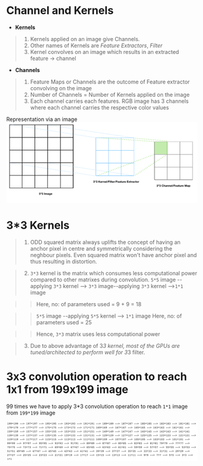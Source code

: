 # Channel and Kernels



*  **Kernels**
> 1. Kernels applied on an image give Channels.
> 2. Other names of Kernels are *Feature Extractors*, *Filter*
> 3. Kernel convolves on an image which results in an extracted feature -> channel

* **Channels**
> 1. Feature Maps or Channels are the outcome of Feature extractor convolving on the image
> 2. Number of Channels = Number of Kernels applied on the image
> 3. Each channel carries each features. RGB image has 3 channels where each channel carries the respective color values

Representation via an image
<img src="https://github.com/sanjaykrishnanrs/Project-1/blob/master/Kernels%20%26%20Channels.png">

# 3*3 Kernels

> 1. ODD squared matrix always uplifts the concept of having an anchor pixel in centre and symmetrically considering the neghbour pixels. Even squared matrix won't have anchor pixel and thus resulting in distortion.

> 2. `3*3` kernel is the matrix which consumes less computational power compared to other matrixes during convolution.
`5*5` image --applying `3*3` kernel --> `3*3` image--applying `3*3` kernel -->`1*1` image

>>Here, no: of parameters used = 9 + 9 = 18


>>`5*5` image --applying `5*5` kernel --> `1*1` image
>>Here, no: of parameters used = 25

>>Hence, `3*3` matrix uses less computational power

> 3. Due to above advantage of 3*3 kernel, most of the GPUs are tuned/architected to perform well for 3*3 filter.

# 3x3 convolution operation to reach 1x1 from 199x199 image

99 times we have to apply 3*3 convolution operation to reach `1*1` image from `199*199` image

<img src="https://github.com/sanjaykrishnanrs/Project-1/blob/master/199*199-kernel.png">
